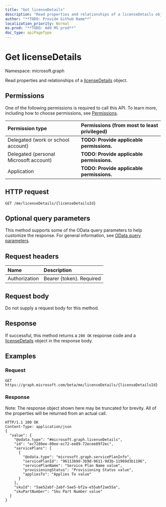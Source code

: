 ```yaml
---
title: "Get licenseDetails"
description: "Read properties and relationships of a licenseDetails object."
author: "**TODO: Provide Github Name**"
localization_priority: Normal
ms.prod: "**TODO: Add MS prod**"
doc_type: apiPageType
---
```


# Get licenseDetails

Namespace: microsoft.graph

Read properties and relationships of a [licenseDetails](../resources/licensedetails.md) object.

## Permissions
One of the following permissions is required to call this API. To learn more, including how to choose permissions, see [Permissions](/concepts/permissions-reference.md).

|Permission type|Permissions (from most to least privileged)|
|:---|:---|
|Delegated (work or school account)|**TODO: Provide applicable permissions.**|
|Delegated (personal Microsoft account)|**TODO: Provide applicable permissions.**|
|Application|**TODO: Provide applicable permissions.**|

## HTTP request
<!-- {
  "blockType": "ignored"
}
-->
``` http
GET /me/licenseDetails/{licenseDetailsId}
```

## Optional query parameters
This method supports some of the OData query parameters to help customize the response. For general information, see [OData query parameters](/graph/query-parameters).

## Request headers
|Name|Description|
|:---|:---|
|Authorization|Bearer {token}. Required|

## Request body
Do not supply a request body for this method.

## Response
If successful, this method returns a `200 OK` response code and a [licenseDetails](../resources/licensedetails.md) object in the response body.

## Examples

### Request
<!-- {
  "blockType": "request",
  "name": "get_licensedetails"
}
-->
``` http
GET https://graph.microsoft.com/beta/me/licenseDetails/{licenseDetailsId}
```

### Response
Note: The response object shown here may be truncated for brevity. All of the properties will be returned from an actual call.
<!-- {
  "blockType": "response",
  "truncated": true,
  "@odata.type": "microsoft.graph.licenseDetails"
}
-->
``` http
HTTP/1.1 200 OK
Content-Type: application/json
{
  "value": {
    "@odata.type": "#microsoft.graph.licenseDetails",
    "id": "ec7289ee-89ee-ec72-ee89-72ecee8972ec",
    "servicePlans": [
      {
        "@odata.type": "microsoft.graph.servicePlanInfo",
        "servicePlanId": "96113b9d-3b9d-9611-9d3b-11969d3b1196",
        "servicePlanName": "Service Plan Name value",
        "provisioningStatus": "Provisioning Status value",
        "appliesTo": "Applies To value"
      }
    ],
    "skuId": "5ae52abf-2abf-5ae5-bf2a-e55abf2ae55a",
    "skuPartNumber": "Sku Part Number value"
  }
}
```

